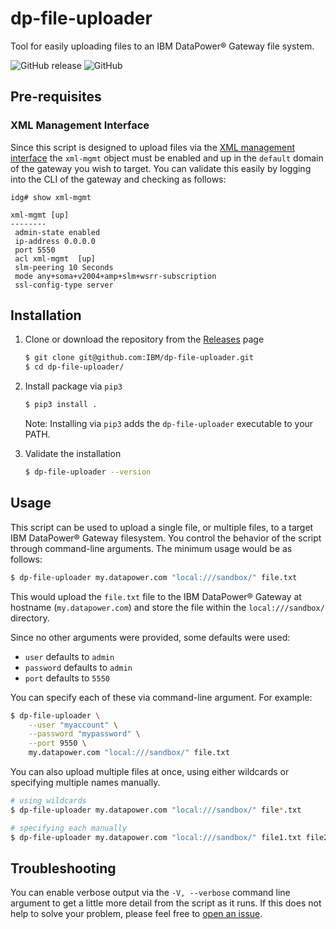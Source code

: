 # dp-file-uploader

Tool for easily uploading files to an IBM DataPower® Gateway file system.

![GitHub release](https://img.shields.io/github/release/IBM/dp-file-uploader)
![GitHub](https://img.shields.io/github/license/IBM/dp-file-uploader)

## Pre-requisites

### XML Management Interface

Since this script is designed to upload files via the [XML management interface](https://www.ibm.com/support/knowledgecenter/SS9H2Y_7.7.0/com.ibm.dp.doc/networkaccess_xmi.html) the `xml-mgmt` object must be enabled and up in the `default` domain of the gateway you wish to target. You can validate this easily by logging into the CLI of the gateway and checking as follows:

```
idg# show xml-mgmt

xml-mgmt [up]
--------
 admin-state enabled
 ip-address 0.0.0.0
 port 5550
 acl xml-mgmt  [up]
 slm-peering 10 Seconds
 mode any+soma+v2004+amp+slm+wsrr-subscription
 ssl-config-type server
```

## Installation

1. Clone or download the repository from the [Releases](https://github.com/IBM/dp-file-uploader/releases) page

    ```bash
    $ git clone git@github.com:IBM/dp-file-uploader.git
    $ cd dp-file-uploader/
    ```

2. Install package via `pip3`

    ```bash
    $ pip3 install .
    ```

    Note: Installing via `pip3` adds the `dp-file-uploader` executable to your PATH.

3. Validate the installation

    ```bash
    $ dp-file-uploader --version
    ```

## Usage

This script can be used to upload a single file, or multiple files, to a target IBM DataPower® Gateway filesystem. You control the behavior of the script through command-line arguments. The minimum usage would be as follows:

```bash
$ dp-file-uploader my.datapower.com "local:///sandbox/" file.txt
```

This would upload the `file.txt` file to the IBM DataPower® Gateway at hostname (`my.datapower.com`) and store the file within the `local:///sandbox/` directory.

Since no other arguments were provided, some defaults were used:

- `user` defaults to `admin`
- `password` defaults to `admin`
- `port` defaults to `5550`

You can specify each of these via command-line argument. For example:

```bash
$ dp-file-uploader \
    --user "myaccount" \
    --password "mypassword" \
    --port 9550 \
    my.datapower.com "local:///sandbox/" file.txt
```

You can also upload multiple files at once, using either wildcards or specifying multiple names manually.

```bash
# using wildcards
$ dp-file-uploader my.datapower.com "local:///sandbox/" file*.txt

# specifying each manually
$ dp-file-uploader my.datapower.com "local:///sandbox/" file1.txt file2.txt file3.txt
```

## Troubleshooting

You can enable verbose output via the `-V, --verbose` command line argument to get a little more detail from the script as it runs. If this does not help to solve your problem, please feel free to [open an issue](https://github.com/IBM/dp-file-uploader/issues/new).
